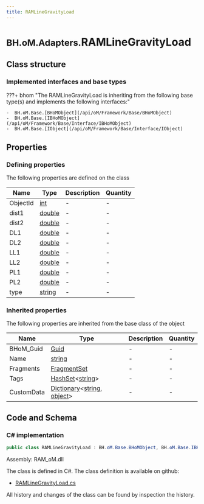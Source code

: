 ```yaml
---
title: RAMLineGravityLoad
---
```


# <small>BH.oM.Adapters.</small>**RAMLineGravityLoad**



## Class structure

### Implemented interfaces and base types

???+ bhom "The RAMLineGravityLoad is inheriting from the following base type(s) and implements the following interfaces:"

    -  BH.oM.Base.[BHoMObject](/api/oM/Framework/Base/BHoMObject)
    -  BH.oM.Base.[IBHoMObject](/api/oM/Framework/Base/Interface/IBHoMObject)
    -  BH.oM.Base.[IObject](/api/oM/Framework/Base/Interface/IObject)


## Properties



### Defining properties

The following properties are defined on the class

| Name             | Type             | Description      | Quantity         |
|------------------|------------------|------------------|------------------|
| ObjectId | [int](https://learn.microsoft.com/en-us/dotnet/api/System.Int32?view=netstandard-2.0) | - | - |
| dist1 | [double](https://learn.microsoft.com/en-us/dotnet/api/System.Double?view=netstandard-2.0) | - | - |
| dist2 | [double](https://learn.microsoft.com/en-us/dotnet/api/System.Double?view=netstandard-2.0) | - | - |
| DL1 | [double](https://learn.microsoft.com/en-us/dotnet/api/System.Double?view=netstandard-2.0) | - | - |
| DL2 | [double](https://learn.microsoft.com/en-us/dotnet/api/System.Double?view=netstandard-2.0) | - | - |
| LL1 | [double](https://learn.microsoft.com/en-us/dotnet/api/System.Double?view=netstandard-2.0) | - | - |
| LL2 | [double](https://learn.microsoft.com/en-us/dotnet/api/System.Double?view=netstandard-2.0) | - | - |
| PL1 | [double](https://learn.microsoft.com/en-us/dotnet/api/System.Double?view=netstandard-2.0) | - | - |
| PL2 | [double](https://learn.microsoft.com/en-us/dotnet/api/System.Double?view=netstandard-2.0) | - | - |
| type | [string](https://learn.microsoft.com/en-us/dotnet/api/System.String?view=netstandard-2.0) | - | - |


### Inherited properties
The following properties are inherited from the base class of the object

| Name             | Type             | Description      | Quantity         |
|------------------|------------------|------------------|------------------|
| BHoM_Guid | [Guid](https://learn.microsoft.com/en-us/dotnet/api/System.Guid?view=netstandard-2.0) | - | - |
| Name | [string](https://learn.microsoft.com/en-us/dotnet/api/System.String?view=netstandard-2.0) | - | - |
| Fragments | [FragmentSet](/api/oM/Framework/Base/FragmentSet) | - | - |
| Tags | [HashSet](https://learn.microsoft.com/en-us/dotnet/api/System.Collections.Generic.HashSet-1?view=netstandard-2.0)&lt;[string](https://learn.microsoft.com/en-us/dotnet/api/System.String?view=netstandard-2.0)&gt; | - | - |
| CustomData | [Dictionary](https://learn.microsoft.com/en-us/dotnet/api/System.Collections.Generic.Dictionary-2?view=netstandard-2.0)&lt;[string](https://learn.microsoft.com/en-us/dotnet/api/System.String?view=netstandard-2.0), [object](https://learn.microsoft.com/en-us/dotnet/api/System.Object?view=netstandard-2.0)&gt; | - | - |


## Code and Schema

### C# implementation

``` C# title="C#"
public class RAMLineGravityLoad : BH.oM.Base.BHoMObject, BH.oM.Base.IBHoMObject, BH.oM.Base.IObject
```

Assembly: RAM_oM.dll

The class is defined in C#. The class definition is available on github:

- [RAMLineGravityLoad.cs](https://github.com/BHoM/RAM_Toolkit/blob/develop/RAM_oM/Results\RAMLineGravityLoad.cs)

All history and changes of the class can be found by inspection the history.
